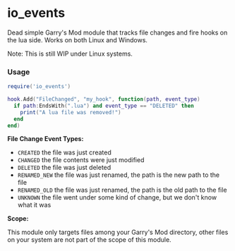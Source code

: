 # io_events
Dead simple Garry's Mod module that tracks file changes and fire hooks on the lua side. Works on both Linux and Windows.

Note: This is still WIP under Linux systems.

### Usage
```lua
require('io_events')

hook.Add("FileChanged", "my_hook", function(path, event_type)
  if path:EndsWith(".lua") and event_type == "DELETED" then
    print("A lua file was removed!")
  end
end)
```

**File Change Event Types:**
- `CREATED` the file was just created
- `CHANGED` the file contents were just modified
- `DELETED` the file was just deleted
- `RENAMED_NEW` the file was just renamed, the path is the new path to the file
- `RENAMED_OLD` the file was just renamed, the path is the old path to the file
- `UNKNOWN` the file went under some kind of change, but we don't know what it was

**Scope:**

This module only targets files among your Garry's Mod directory, other files on your system are not part of the scope of this module.
